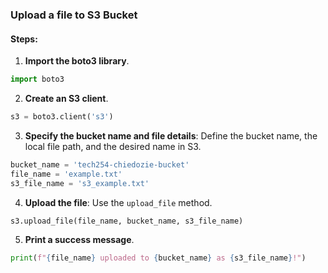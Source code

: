 ### Upload a file to S3 Bucket


#### Steps:

1. **Import the boto3 library**.
```python
import boto3
```

2. **Create an S3 client**.
```python
s3 = boto3.client('s3')
```

3. **Specify the bucket name and file details**: Define the bucket name, the local file path, and the desired name in S3.
```python
bucket_name = 'tech254-chiedozie-bucket'
file_name = 'example.txt'
s3_file_name = 's3_example.txt'
```

4. **Upload the file**: Use the `upload_file` method.
```python
s3.upload_file(file_name, bucket_name, s3_file_name)
```

5. **Print a success message**.
```python
print(f"{file_name} uploaded to {bucket_name} as {s3_file_name}!")
```